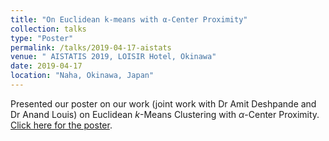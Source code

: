 ```yaml
---
title: "On Euclidean k-means with α-Center Proximity"
collection: talks
type: "Poster"
permalink: /talks/2019-04-17-aistats
venue: " AISTATIS 2019, LOISIR Hotel, Okinawa"
date: 2019-04-17
location: "Naha, Okinawa, Japan"
---
```

Presented our poster on our work (joint work with Dr Amit Deshpande and Dr Anand Louis) on Euclidean $k$-Means Clustering with $\alpha$-Center Proximity. [Click here for the poster](/files/poster.pdf).
